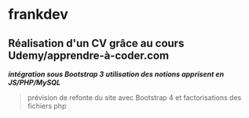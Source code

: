 # frankdev

## Réalisation  d'un CV grâce au cours Udemy/apprendre-à-coder.com

***intégration sous Bootstrap 3***
***utilisation des notions apprisent en JS/PHP/MySQL***

>prévision de refonte du site avec Bootstrap 4 et factorisations des fichiers php
